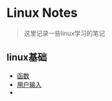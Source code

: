 # Linux Notes

> 这里记录一些linux学习的笔记

## linux基础

- [函数](#!linux/linuxfunctions.md)
- [用户输入](#!linux/linuxread.md)
- 
